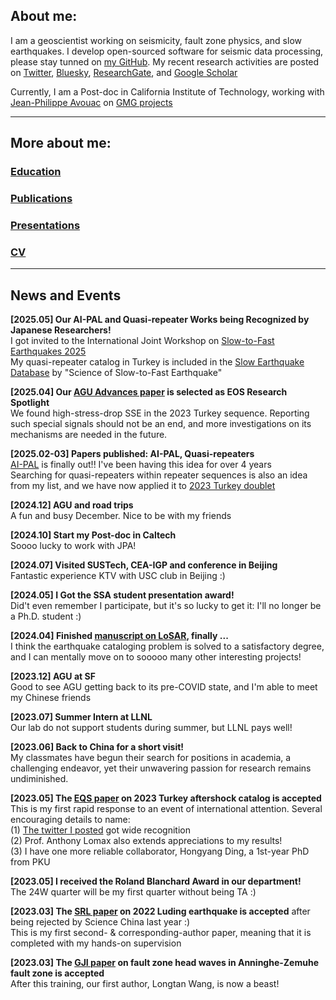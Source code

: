 ## About me:

I am a geoscientist working on seismicity, fault zone physics, and slow earthquakes. I develop open-sourced software for seismic data processing, please stay tunned on [my GitHub](https://github.com/YijianZhou). My recent research activities are posted on [Twitter](https://twitter.com/yijian_zhou), [Bluesky](https://bsky.app/profile/yijianzhou.bsky.social), [ResearchGate](https://www.researchgate.net/profile/Yijian-Zhou-3), and [Google Scholar](https://scholar.google.com/citations?user=JgxHkKgAAAAJ&hl=en)

Currently, I am a Post-doc in California Institute of Technology, working with [Jean-Philippe Avouac](https://web.gps.caltech.edu/~avouac/) on [GMG projects](https://gmg.caltech.edu/)

* * *
## More about me:  

### [Education](./education.html)  
### [Publications](./publications.html)  
### [Presentations](./presentations.html)  
### [CV](https://drive.google.com/file/d/1eE4QHMpWLnModGCJ8WmJzNU0ylDYoFaC/view?usp=sharing)  

* * *
## News and Events  

**[2025.05] Our AI-PAL and Quasi-repeater Works being Recognized by Japanese Researchers!**  
I got invited to the International Joint Workshop on [Slow-to-Fast Earthquakes 2025](https://sites.google.com/view/slow2fast-earthquake-workshop/)  
My quasi-repeater catalog in Turkey is included in the [Slow Earthquake Database](http://www-solid.eps.s.u-tokyo.ac.jp/~sloweq/) by "Science of Slow-to-Fast Earthquake"  

**[2025.04] Our [AGU Advances paper](https://doi.org/10.1029/2024AV001457) is selected as EOS Research Spotlight**  
We found high-stress-drop SSE in the 2023 Turkey sequence. Reporting such special signals should not be an end, and more investigations on its mechanisms are needed in the future.  

**[2025.02-03] Papers published: AI-PAL, Quasi-repeaters**  
[AI-PAL](https://agupubs.onlinelibrary.wiley.com/doi/10.1029/2025JB031294) is finally out!! I've been having this idea for over 4 years  
Searching for quasi-repeaters within repeater sequences is also an idea from my list, and we have now applied it to [2023 Turkey doublet](https://doi.org/10.1029/2024GL114367)  

**[2024.12] AGU and road trips**  
A fun and busy December. Nice to be with my friends  

**[2024.10] Start my Post-doc in Caltech**  
Soooo lucky to work with JPA!

**[2024.07] Visited SUSTech, CEA-IGP and conference in Beijing**  
Fantastic experience KTV with USC club in Beijing :)

**[2024.05] I Got the SSA student presentation award!**  
Did't even remember I participate, but it's so lucky to get it: I'll no longer be a Ph.D. student :)

**[2024.04] Finished [manuscript on LoSAR](http://dx.doi.org/10.22541/essoar.171412572.25170940/v1), finally ...**  
I think the earthquake cataloging problem is solved to a satisfactory degree, and I can mentally move on to sooooo many other interesting projects!

**[2023.12] AGU at SF**  
Good to see AGU getting back to its pre-COVID state, and I'm able to meet my Chinese friends

**[2023.07] Summer Intern at LLNL**  
Our lab do not support students during summer, but LLNL pays well!  

**[2023.06] Back to China for a short visit!**  
My classmates have begun their search for positions in academia, a challenging endeavor, yet their unwavering passion for research remains undiminished.  

**[2023.05] The [EQS paper](https://www.researchgate.net/publication/370402790_High-Resolution_Seismicity_Imaging_for_the_2023_Kahramanmaras_SE_Turkiye_Mw_79_78_Earthquake_Doublet_with_Early_Aftershocks) on 2023 Turkey aftershock catalog is accepted**  
This is my first rapid response to an event of international attention. Several encouraging details to name:  
(1) [The twitter I posted](https://twitter.com/yijian_zhou/status/1636837939006283777) got wide recognition  
(2) Prof. Anthony Lomax also extends appreciations to my results!  
(3) I have one more reliable collaborator, Hongyang Ding, a 1st-year PhD from PKU  

**[2023.05] I received the Roland Blanchard Award in our department!**  
The 24W quarter will be my first quarter without being TA :)  

**[2023.03] The [SRL paper](https://www.researchgate.net/publication/367519243_2022_Mw_66_Luding_China_Earthquake_A_Strong_Continental_Event_Illuminating_the_Moxi_Seismic_Gap) on 2022 Luding earthquake is accepted** after being rejected by Science China last year :)  
This is my first second- & corresponding-author paper, meaning that it is completed with my hands-on supervision  

**[2023.03] The [GJI paper](https://www.researchgate.net/publication/369532552_Detection_of_Fault_Zone_Head_Waves_and_the_Fault_Interface_Imaging_in_the_Xianshuihe-Anninghe_Fault_Zone_Eastern_Tibetan_Plateau) on fault zone head waves in Anninghe-Zemuhe fault zone is accepted**  
After this training, our first author, Longtan Wang, is now a beast!